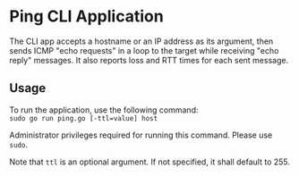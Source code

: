 # Ping CLI Application
The CLI app accepts a hostname or an IP address as its argument, then sends ICMP "echo requests" 
in a loop to the target while receiving "echo reply" messages. It also reports loss and RTT times 
for each sent message.

## Usage
To run the application, use the following command: \
```sudo go run ping.go [-ttl=value] host```

Administrator privileges required for running this command. Please use ```sudo```.

Note that ```ttl``` is an optional argument. If not specified, it shall default to 255.
